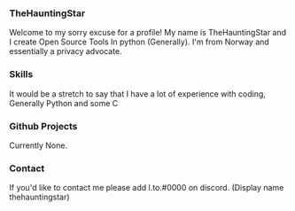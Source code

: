 ### TheHauntingStar
Welcome to my sorry excuse for a profile! My name is TheHauntingStar and I create Open Source Tools In python (Generally). I'm from Norway and essentially a privacy advocate.

### Skills
It would be a stretch to say that I have a lot of experience with coding, Generally Python and some C
### Github Projects
Currently None.
### Contact
If you'd like to contact me please add l.to.#0000 on discord. (Display name thehauntingstar)
